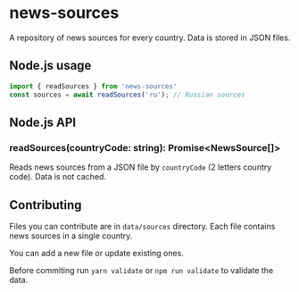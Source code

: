 # news-sources

A repository of news sources for every country. Data is stored in JSON files.

## Node.js usage

```ts
import { readSources } from 'news-sources'
const sources = await readSources('ru'); // Russian sources
```

## Node.js API

### readSources(countryCode: string): Promise<NewsSource[]>

Reads news sources from a JSON file by `countryCode` (2 letters country code).
Data is not cached.

## Contributing

Files you can contribute are in `data/sources` directory.
Each file contains news sources in a single country.

You can add a new file or update existing ones.

Before commiting run `yarn validate` or `npm run validate` to validate the data.
